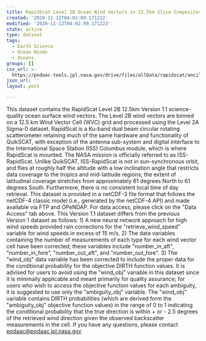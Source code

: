 ```yaml
---
title: RapidScat Level 2B Ocean Wind Vectors in 12.5km Slice Composites Version 1.1
created: '2020-11-12T04:02:09.171212'
modified: '2020-11-12T04:02:09.171223'
state: active
type: dataset
tags:
  - Earth Science
  - Ocean Winds
  - Oceans
groups: []
csv_url: >-
  https://podaac-tools.jpl.nasa.gov/drive/files/allData/rapidscat/ancillary/revtime.csv
json_url: ''
layout: post

---
```

This dataset contains the RapidScat Level 2B 12.5km Version 1.1 science-quality ocean surface wind vectors. The Level 2B wind vectors are binned on a 12.5 km Wind Vector Cell (WVC) grid and processed using the Level 2A Sigma-0 dataset. RapidScat is a Ku-band dual beam circular rotating scatterometer retaining much of the same hardware and functionality of QuikSCAT, with exception of the antenna sub-system and digital interface to the International Space Station (ISS) Columbus module, which is where RapidScat is mounted. The NASA mission is officially referred to as ISS-RapidScat. Unlike QuikSCAT, ISS-RapidScat is not in sun-synchronous orbit, and flies at roughly half the altitude with a low inclination angle that restricts data coverage to the tropics and mid-latitude regions; the extent of latitudinal coverage stretches from approximately 61 degrees North to 61 degrees South. Furthermore, there is no consistent local time of day retrieval. This dataset is provided in a netCDF-3 file format that follows the netCDF-4 classic model (i.e., generated by the netCDF-4 API) and made available via FTP and OPeNDAP. For data access, please click on the "Data Access" tab above. This Version 1.1 dataset differs from the previous Version 1 dataset as follows: 1) A new neural network approach for high wind speeds provided rain corrections for the "retrieve_wind_speed" variable for wind speeds in excess of 15 m/s. 2) The data variables containing the number of measurements of each type for each wind vector cell have been corrected; these variables include "number_in_aft", "number_in_fore", "number_out_aft", and "number_out_fore". 3) The "wind_obj" data variable has been corrected to include the proper data for the conditional probability for the objective DIRTH function values. It is advised for users to avoid using the "wind_obj" variable in this dataset since it is minimally applicable and meant primarily for quality assurance; for users who wish to access the objective function values for each ambiguity, it is suggested to use only the "ambiguity_obj" variable. The "wind_obj" variable contains DIRTH probabilities (which are derived form the "ambiguity_obj" objective function values) in the range of 0 to 1 indicating the conditional probability that the true direction is within + or - 2.5 degrees of the retrieved wind direction given the observed backscatter measurements in the cell. If you have any questions, please contact podaac@podaac.jpl.nasa.gov
